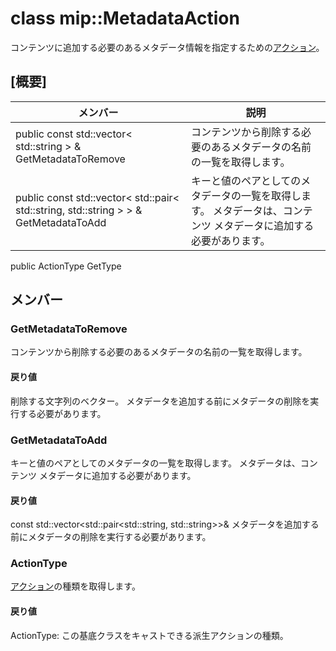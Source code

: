 # <a name="class-mipmetadataaction"></a>class mip::MetadataAction 
コンテンツに追加する必要のあるメタデータ情報を指定するための[アクション](#classmip_1_1_action)。
## <a name="summary"></a>[概要]
 メンバー                        | 説明                                
--------------------------------|---------------------------------------------
public const std::vector< std::string > & GetMetadataToRemove | コンテンツから削除する必要のあるメタデータの名前の一覧を取得します。
public const std::vector< std::pair< std::string, std::string > > & GetMetadataToAdd | キーと値のペアとしてのメタデータの一覧を取得します。 メタデータは、コンテンツ メタデータに追加する必要があります。
public ActionType GetType
## <a name="members"></a>メンバー
### <a name="getmetadatatoremove"></a>GetMetadataToRemove
コンテンツから削除する必要のあるメタデータの名前の一覧を取得します。
#### <a name="returns"></a>戻り値
削除する文字列のベクター。 メタデータを追加する前にメタデータの削除を実行する必要があります。
### <a name="getmetadatatoadd"></a>GetMetadataToAdd
キーと値のペアとしてのメタデータの一覧を取得します。 メタデータは、コンテンツ メタデータに追加する必要があります。
#### <a name="returns"></a>戻り値
const std::vector<std::pair<std::string, std::string>>& メタデータを追加する前にメタデータの削除を実行する必要があります。
### <a name="actiontype"></a>ActionType
[アクション](#classmip_1_1_action)の種類を取得します。
#### <a name="returns"></a>戻り値
ActionType: この基底クラスをキャストできる派生アクションの種類。